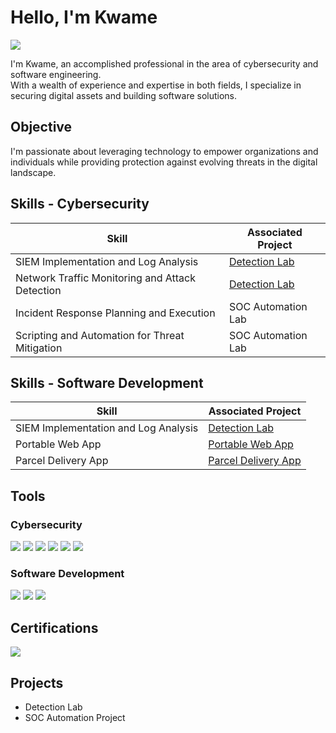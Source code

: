 # Hello, I'm Kwame
<a href="https://www.linkedin.com/in/kwamedavour/"><img src="https://img.shields.io/badge/-LinkedIn-0072b1?&style=for-the-badge&logo=linkedin&logoColor=white" /></a>

I'm Kwame, an accomplished professional in the area of cybersecurity and software engineering.<br />
With a wealth of experience and expertise in both fields, I specialize in securing digital assets and building software solutions.  

## Objective
I'm passionate about leveraging technology to empower organizations and individuals while providing protection against evolving threats in the digital landscape.
  
## Skills - Cybersecurity

| Skill                                         | Associated Project         |
|-----------------------------------------------|----------------------------|
| SIEM Implementation and Log Analysis          | <a href="https://github.com/ghost-protocol/Cyber-Lab/tree/main">Detection Lab</a>|
| Network Traffic Monitoring and Attack Detection | <a href="https://google.com">Detection Lab</a>|
| Incident Response Planning and Execution      | SOC Automation Lab|
| Scripting and Automation for Threat Mitigation | SOC Automation Lab|


## Skills - Software Development

| Skill                                         | Associated Project         |
|-----------------------------------------------|----------------------------|
| SIEM Implementation and Log Analysis          | <a href="https://github.com/ghost-protocol/Cyber-Lab/tree/main">Detection Lab</a>|
| Portable Web App | <a href="https://github.com/ghost-protocol/Pokemon-PWA">Portable Web App</a>|
| Parcel Delivery App      | <a href="https://github.com/ghost-protocol/swyftparcel">Parcel Delivery App</a>|

## Tools

### Cybersecurity
<div>
    <img src="https://img.shields.io/badge/-Wireshark-1679A7?&style=for-the-badge&logo=Wireshark&logoColor=white" />
    <img src="https://img.shields.io/badge/-Microsoft_Defender_for_Endpoint-00A4EF?&style=for-the-badge&logo=Microsoft&logoColor=white" />
    <img src="https://img.shields.io/badge/-Velociraptor-4B275F?&style=for-the-badge&logo=Velociraptor&logoColor=white" />
    <img src="https://img.shields.io/badge/-Microsoft_Sentinel-0078D4?&style=for-the-badge&logo=Microsoft&logoColor=white" />
    <img src="https://img.shields.io/badge/-Splunk-000000?&style=for-the-badge&logo=Splunk&logoColor=white" />
    <img src="https://img.shields.io/badge/-Elastic-005571?&style=for-the-badge&logo=Elastic&logoColor=white" />
</div>

### Software Development
<div>
  <img src="https://img.shields.io/npm/v/npm.svg?logo=nodedotjs" /> 
  <img src="https://img.shields.io/badge/-Elastic-005571?&style=for-the-badge&logo=Elastic&logoColor=white" />
   <img src="https://img.shields.io/badge/-json-005571?&style=for-the-badge&logo=json&logoColor=white" />
</div>


## Certifications
<div>
<img src="https://img.shields.io/badge/-CISSP-0052CC?&style=for-the-badge&logo=ISC2&logoColor=white" />
</div>

## Projects
- Detection Lab
- SOC Automation Project
